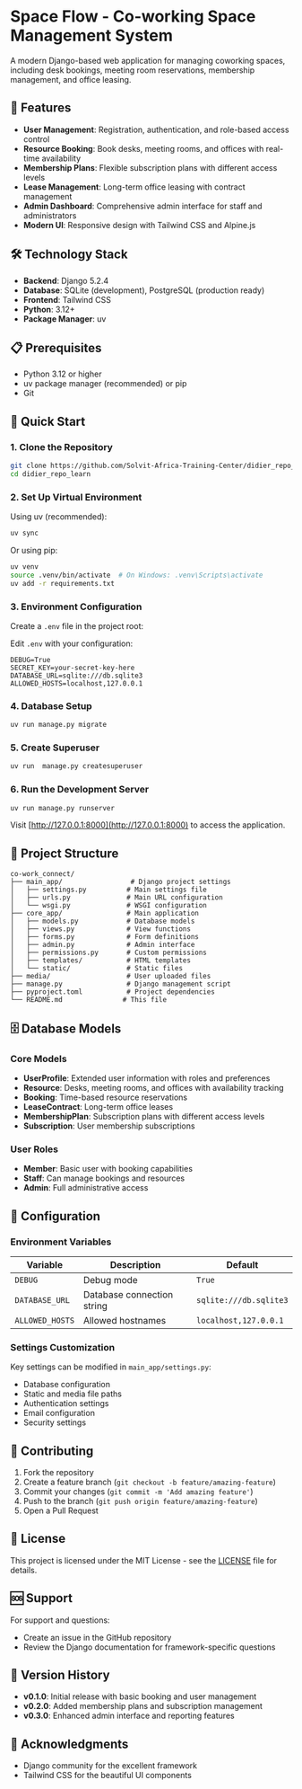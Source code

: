 # Space Flow - Co-working Space Management System

A modern Django-based web application for managing coworking spaces, including desk bookings, meeting room reservations, membership management, and office leasing.

## 🚀 Features

- **User Management**: Registration, authentication, and role-based access control
- **Resource Booking**: Book desks, meeting rooms, and offices with real-time availability
- **Membership Plans**: Flexible subscription plans with different access levels
- **Lease Management**: Long-term office leasing with contract management
- **Admin Dashboard**: Comprehensive admin interface for staff and administrators
- **Modern UI**: Responsive design with Tailwind CSS and Alpine.js

## 🛠️ Technology Stack

- **Backend**: Django 5.2.4
- **Database**: SQLite (development), PostgreSQL (production ready)
- **Frontend**: Tailwind CSS
- **Python**: 3.12+
- **Package Manager**: uv

## 📋 Prerequisites

- Python 3.12 or higher
- uv package manager (recommended) or pip
- Git

## 🚀 Quick Start

### 1. Clone the Repository

```bash
git clone https://github.com/Solvit-Africa-Training-Center/didier_repo_learn.git
cd didier_repo_learn
```

### 2. Set Up Virtual Environment

Using uv (recommended):
```bash
uv sync
```

Or using pip:
```bash
uv venv
source .venv/bin/activate  # On Windows: .venv\Scripts\activate
uv add -r requirements.txt
```

### 3. Environment Configuration

Create a `.env` file in the project root:

Edit `.env` with your configuration:
```env
DEBUG=True
SECRET_KEY=your-secret-key-here
DATABASE_URL=sqlite:///db.sqlite3
ALLOWED_HOSTS=localhost,127.0.0.1
```

### 4. Database Setup

```bash
uv run manage.py migrate
```

### 5. Create Superuser

```bash
uv run  manage.py createsuperuser
```

### 6. Run the Development Server

```bash
uv run manage.py runserver
```

Visit [http://127.0.0.1:8000](http://127.0.0.1:8000) to access the application.

## 📁 Project Structure

```
co-work_connect/
├── main_app/                 # Django project settings
│   ├── settings.py          # Main settings file
│   ├── urls.py              # Main URL configuration
│   └── wsgi.py              # WSGI configuration
├── core_app/                # Main application
│   ├── models.py            # Database models
│   ├── views.py             # View functions
│   ├── forms.py             # Form definitions
│   ├── admin.py             # Admin interface
│   ├── permissions.py       # Custom permissions
│   ├── templates/           # HTML templates
│   └── static/              # Static files
├── media/                   # User uploaded files
├── manage.py                # Django management script
├── pyproject.toml           # Project dependencies
└── README.md               # This file
```

## 🗄️ Database Models

### Core Models

- **UserProfile**: Extended user information with roles and preferences
- **Resource**: Desks, meeting rooms, and offices with availability tracking
- **Booking**: Time-based resource reservations
- **LeaseContract**: Long-term office leases
- **MembershipPlan**: Subscription plans with different access levels
- **Subscription**: User membership subscriptions

### User Roles

- **Member**: Basic user with booking capabilities
- **Staff**: Can manage bookings and resources
- **Admin**: Full administrative access

## 🔧 Configuration

### Environment Variables

| Variable | Description | Default |
|----------|-------------|---------|
| `DEBUG` | Debug mode | `True` |
| `DATABASE_URL` | Database connection string | `sqlite:///db.sqlite3` |
| `ALLOWED_HOSTS` | Allowed hostnames | `localhost,127.0.0.1` |

### Settings Customization

Key settings can be modified in `main_app/settings.py`:

- Database configuration
- Static and media file paths
- Authentication settings
- Email configuration
- Security settings



## 🤝 Contributing

1. Fork the repository
2. Create a feature branch (`git checkout -b feature/amazing-feature`)
3. Commit your changes (`git commit -m 'Add amazing feature'`)
4. Push to the branch (`git push origin feature/amazing-feature`)
5. Open a Pull Request

## 📝 License

This project is licensed under the MIT License - see the [LICENSE](LICENSE) file for details.

## 🆘 Support

For support and questions:

- Create an issue in the GitHub repository
- Review the Django documentation for framework-specific questions

## 🔄 Version History

- **v0.1.0**: Initial release with basic booking and user management
- **v0.2.0**: Added membership plans and subscription management
- **v0.3.0**: Enhanced admin interface and reporting features

## 🙏 Acknowledgments

- Django community for the excellent framework
- Tailwind CSS for the beautiful UI components

